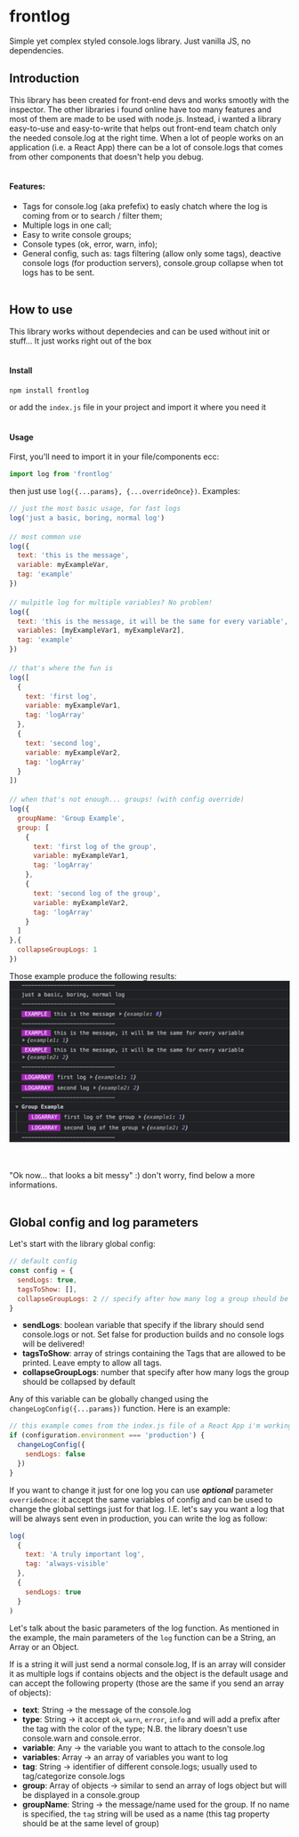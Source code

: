 # **frontlog**
Simple yet complex styled console.logs library. Just vanilla JS, no dependencies.

## Introduction
This library has been created for front-end devs and works smootly with the inspector.
The other libraries i found online have too many features and most of them are made to be used with node.js. Instead, i wanted a library easy-to-use and easy-to-write that helps out front-end team chatch only the needed console.log at the right time.
When a lot of people works on an application (i.e. a React App) there can be a lot of console.logs that comes from other components that doesn't help you debug.
<br><br>
#### **Features**:
- Tags for console.log (aka prefefix) to easly chatch where the log is coming from or to search / filter them;
- Multiple logs in one call;
- Easy to write console groups;
- Console types (ok, error, warn, info);
- General config, such as: tags filtering (allow only some tags), deactive console logs (for production servers), console.group collapse when tot logs has to be sent.
<br><br>
## How to use
This library works without dependecies and can be used without init or stuff... It just works right out of the box
<br><br>
#### **Install**
```shell
npm install frontlog
```
or add the `index.js` file in your project and import it where you need it
<br><br>
#### **Usage**
First, you'll need to import it in your file/components ecc:
```javascript
import log from 'frontlog'
```
then just use `log({...params}, {...overrideOnce})`.
Examples:
```javascript
// just the most basic usage, for fast logs
log('just a basic, boring, normal log')

// most common use
log({
  text: 'this is the message',
  variable: myExampleVar,
  tag: 'example'
})

// mulpitle log for multiple variables? No problem!
log({
  text: 'this is the message, it will be the same for every variable',
  variables: [myExampleVar1, myExampleVar2],
  tag: 'example'
})

// that's where the fun is
log([
  {
    text: 'first log',
    variable: myExampleVar1,
    tag: 'logArray'
  },
  {
    text: 'second log',
    variable: myExampleVar2,
    tag: 'logArray'
  }
])

// when that's not enough... groups! (with config override)
log({
  groupName: 'Group Example',
  group: [
    {
      text: 'first log of the group',
      variable: myExampleVar1,
      tag: 'logArray'
    },
    {
      text: 'second log of the group',
      variable: myExampleVar2,
      tag: 'logArray'
    }
  ]
},{
  collapseGroupLogs: 1
})
```
Those example produce the following results:
![Examples results!](/images/examples.png)

<br><br>
"Ok now... that looks a bit messy" :) don't worry, find below a more informations.
<br><br>
## Global config and log parameters
Let's start with the library global config:
```javascript
// default config
const config = {
  sendLogs: true,
  tagsToShow: [],
  collapseGroupLogs: 2 // specify after how many log a group should be collapsed
}
```
- **sendLogs**: boolean variable that specify if the library should send console.logs or not. Set false for production builds and no console logs will be delivered!
- **tagsToShow**: array of strings containing the Tags that are allowed to be printed. Leave empty to allow all tags.
- **collapseGroupLogs**: number that specify after how many logs the group should be collapsed by default

Any of this variable can be globally changed using the `changeLogConfig({...params})` function.
Here is an example:
```javascript
// this example comes from the index.js file of a React App i'm working on
if (configuration.environment === 'production') {
  changeLogConfig({
    sendLogs: false
  })
}
```
If you want to change it just for one log you can use ***optional*** parameter `overrideOnce`: it accept the same variables of config and can be used to change the global settings just for that log.
I.E. let's say you want a log that will be always sent even in production, you can write the log as follow:
```javascript
log(
  {
    text: 'A truly important log',
    tag: 'always-visible'
  },
  {
    sendLogs: true
  }
)
```

Let's talk about the basic parameters of the log function. As mentioned in the example, the main parameters of the `log` function can be a String, an Array or an Object.

If is a string it will just send a normal console.log, If is an array will consider it as multiple logs if contains objects and the object is the default usage and can accept the following property (those are the same if you send an array of objects):
- **text**: String -> the message of the console.log
- **type**: String -> it accept `ok`, `warn`, `error`, `info` and will add a prefix after the tag with the color of the type; N.B. the library doesn't use console.warn and console.error.
- **variable**: Any -> the variable you want to attach to the console.log
- **variables**: Array -> an array of variables you want to log
- **tag**: String -> identifier of different console.logs; usually used to tag/categorize console.logs
- **group**: Array of objects -> similar to send an array of logs object but will be displayed in a console.group
- **groupName**: String -> the message/name used for the group. If no name is specified, the `tag` string will be used as a name (this tag property should be at the same level of group)